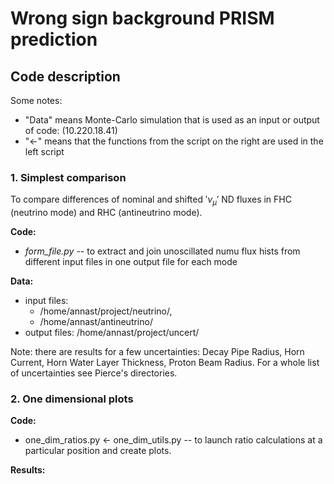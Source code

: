 # Wrong sign background PRISM prediction

## Code description 

Some notes:

- "Data" means Monte-Carlo simulation that is used as an input or output of code: (10.220.18.41)
- "$\leftarrow$" means that the functions from the script on the right are used in the left script 

### 1. Simplest comparison

To compare differences of nominal and shifted $'\nu_{\mu}'$ ND fluxes in FHC (neutrino mode) and RHC (antineutrino mode).

**Code:**

- *form_file.py* -- to extract and join unoscillated numu flux hists from different input files in one output file for each mode

**Data:**

- input files: 
  - /home/annast/project/neutrino/, 
  - /home/annast/antineutrino/
- output files: /home/annast/project/uncert/

Note: there are results for a few uncertainties: Decay Pipe Radius, Horn Current, Horn Water Layer Thickness, Proton Beam Radius. For a whole list of uncertainties see Pierce's directories.

### 2. One dimensional plots

**Code:**

- one_dim_ratios.py $\leftarrow$ one_dim_utils.py -- to launch ratio calculations at a particular position and create plots.
 
**Results:**
